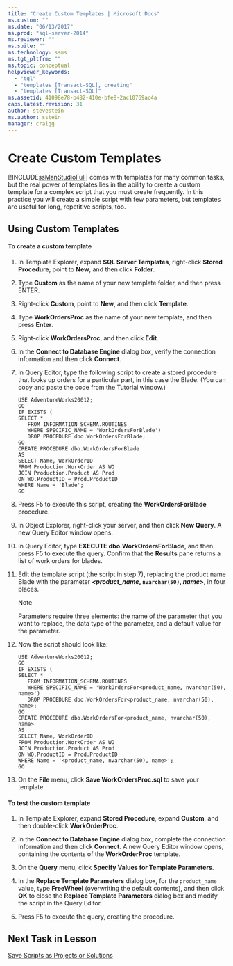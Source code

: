 ```yaml
---
title: "Create Custom Templates | Microsoft Docs"
ms.custom: ""
ms.date: "06/13/2017"
ms.prod: "sql-server-2014"
ms.reviewer: ""
ms.suite: ""
ms.technology: ssms
ms.tgt_pltfrm: ""
ms.topic: conceptual
helpviewer_keywords: 
  - "tql"
  - "templates [Transact-SQL], creating"
  - "templates [Transact-SQL]"
ms.assetid: 41098e78-b482-410e-bfe8-2ac10769ac4a
caps.latest.revision: 31
author: stevestein
ms.author: sstein
manager: craigg
---
```

# Create Custom Templates
  [!INCLUDE[ssManStudioFull](../../includes/ssmanstudiofull-md.md)] comes with templates for many common tasks, but the real power of templates lies in the ability to create a custom template for a complex script that you must create frequently. In this practice you will create a simple script with few parameters, but templates are useful for long, repetitive scripts, too.  
  
## Using Custom Templates  
  
#### To create a custom template  
  
1.  In Template Explorer, expand **SQL Server Templates**, right-click **Stored Procedure**, point to **New**, and then click **Folder**.  
  
2.  Type **Custom** as the name of your new template folder, and then press ENTER.  
  
3.  Right-click **Custom**, point to **New**, and then click **Template**.  
  
4.  Type **WorkOrdersProc** as the name of your new template, and then press **Enter**.  
  
5.  Right-click **WorkOrdersProc**, and then click **Edit**.  
  
6.  In the **Connect to Database Engine** dialog box, verify the connection information and then click **Connect**.  
  
7.  In Query Editor, type the following script to create a stored procedure that looks up orders for a particular part, in this case the Blade. (You can copy and paste the code from the Tutorial window.)  
  
    ```  
    USE AdventureWorks20012;  
    GO  
    IF EXISTS (  
    SELECT *   
       FROM INFORMATION_SCHEMA.ROUTINES   
       WHERE SPECIFIC_NAME = 'WorkOrdersForBlade')  
       DROP PROCEDURE dbo.WorkOrdersForBlade;  
    GO  
    CREATE PROCEDURE dbo.WorkOrdersForBlade  
    AS  
    SELECT Name, WorkOrderID   
    FROM Production.WorkOrder AS WO  
    JOIN Production.Product AS Prod  
    ON WO.ProductID = Prod.ProductID  
    WHERE Name = 'Blade';  
    GO  
    ```  
  
8.  Press F5 to execute this script, creating the **WorkOrdersForBlade** procedure.  
  
9. In Object Explorer, right-click your server, and then click **New Query**. A new Query Editor window opens.  
  
10. In Query Editor, type **EXECUTE dbo.WorkOrdersForBlade**, and then press F5 to execute the query. Confirm that the **Results** pane returns a list of work orders for blades.  
  
11. Edit the template script (the script in step 7), replacing the product name Blade with the parameter ***<*product_name**, `nvarchar(50)`, **name*>***, in four places.  
  
    > [!NOTE]  
    >  Parameters require three elements: the name of the parameter that you want to replace, the data type of the parameter, and a default value for the parameter.  
  
12. Now the script should look like:  
  
    ```  
    USE AdventureWorks20012;  
    GO  
    IF EXISTS (  
    SELECT *   
       FROM INFORMATION_SCHEMA.ROUTINES   
       WHERE SPECIFIC_NAME = 'WorkOrdersFor<product_name, nvarchar(50), name>')  
       DROP PROCEDURE dbo.WorkOrdersFor<product_name, nvarchar(50), name>;  
    GO  
    CREATE PROCEDURE dbo.WorkOrdersFor<product_name, nvarchar(50), name>  
    AS  
    SELECT Name, WorkOrderID   
    FROM Production.WorkOrder AS WO  
    JOIN Production.Product AS Prod  
    ON WO.ProductID = Prod.ProductID  
    WHERE Name = '<product_name, nvarchar(50), name>';  
    GO  
    ```  
  
13. On the **File** menu, click **Save WorkOrdersProc.sql** to save your template.  
  
#### To test the custom template  
  
1.  In Template Explorer, expand **Stored Procedure**, expand **Custom**, and then double-click **WorkOrderProc**.  
  
2.  In the **Connect to Database Engine** dialog box, complete the connection information and then click **Connect**. A new Query Editor window opens, containing the contents of the **WorkOrderProc** template.  
  
3.  On the **Query** menu, click **Specify Values for Template Parameters**.  
  
4.  In the **Replace Template Parameters** dialog box, for the `product_name` value, type **FreeWheel** (overwriting the default contents), and then click **OK** to close the **Replace Template Parameters** dialog box and modify the script in the Query Editor.  
  
5.  Press F5 to execute the query, creating the procedure.  
  
## Next Task in Lesson  
 [Save Scripts as Projects or Solutions](lesson-3-3-save-scripts-as-projects-or-solutions.md)  
  
  
